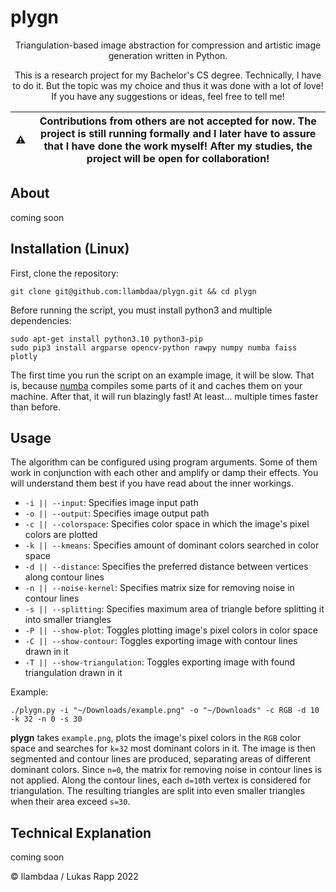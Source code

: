 # plygn
<p align="center">
  Triangulation-based image abstraction for compression and artistic image generation written in Python.
<p align="center">
  This is a research project for my Bachelor's CS degree. Technically, I have to do it. But the topic was
  my choice and thus it was done with a lot of love! If you have any suggestions or ideas, feel free to
  tell me!

| :warning: | Contributions from others are not accepted for now. The project is still running formally and I later have to assure that I have done the work myself! After my studies, the project will be open for collaboration! |
|-----------|-----------|

## About
coming soon

## Installation (Linux)
First, clone the repository:
```
git clone git@github.com:llambdaa/plygn.git && cd plygn
```

Before running the script, you must install python3 and multiple dependencies:
```
sudo apt-get install python3.10 python3-pip
sudo pip3 install argparse opencv-python rawpy numpy numba faiss plotly
```

The first time you run the script on an example image, it will be slow.
That is, because [numba](https://github.com/numba/numba) compiles some parts of it and caches them on your machine.
After that, it will run blazingly fast! At least... multiple times faster than before.

## Usage
The algorithm can be configured using program arguments. Some of them work in conjunction with each other
and amplify or damp their effects. You will understand them best if you have read about the inner workings.

 * `-i || --input`: Specifies image input path
 * `-o || --output`: Specifies image output path
 * `-c || --colorspace`: Specifies color space in which the image's pixel colors are plotted
 * `-k || --kmeans`: Specifies amount of dominant colors searched in color space
 * `-d || --distance`: Specifies the preferred distance between vertices along contour lines
 * `-n || --noise-kernel`: Specifies matrix size for removing noise in contour lines
 * `-s || --splitting`: Specifies maximum area of triangle before splitting it into smaller triangles
 * `-P || --show-plot`: Toggles plotting image's pixel colors in color space
 * `-C || --show-contour`: Toggles exporting image with contour lines drawn in it
 * `-T || --show-triangulation`: Toggles exporting image with found triangulation drawn in it

Example:
```
./plygn.py -i "~/Downloads/example.png" -o "~/Downloads" -c RGB -d 10 -k 32 -n 0 -s 30
```
**plygn** takes `example.png`, plots the image's pixel colors in the `RGB` color space and searches for `k=32` most dominant colors in it.
The image is then segmented and contour lines are produced, separating areas of different dominant colors. Since `n=0`, the matrix for removing noise in contour lines is not applied. Along the contour lines, each `d=10`th vertex is considered for triangulation. The resulting triangles are split into even smaller triangles when their area exceed `s=30`.

## Technical Explanation
coming soon

© llambdaa / Lukas Rapp 2022
